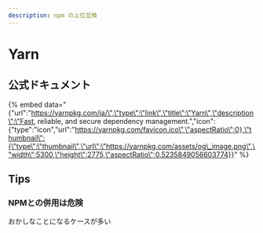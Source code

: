 ```yaml
---
description: npm の上位互換
---
```


# Yarn

## 公式ドキュメント

{% embed data="{\"url\":\"https://yarnpkg.com/ja/\",\"type\":\"link\",\"title\":\"Yarn\",\"description\":\"Fast, reliable, and secure dependency management.\",\"icon\":{\"type\":\"icon\",\"url\":\"https://yarnpkg.com/favicon.ico\",\"aspectRatio\":0},\"thumbnail\":{\"type\":\"thumbnail\",\"url\":\"https://yarnpkg.com/assets/og\_image.png\",\"width\":5300,\"height\":2775,\"aspectRatio\":0.5235849056603774}}" %}

## Tips

### NPMとの併用は危険

おかしなことになるケースが多い

